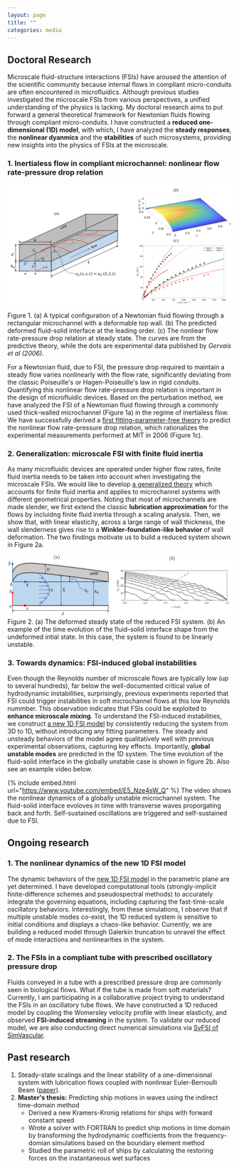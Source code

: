 ```yaml
---
layout: page
title: ""
categories: media
---
```


## Doctoral Research

Microscale fluid-structure interactions (FSIs) have aroused the attention of the scientific community because internal flows in compliant micro-conduits are 
often encountered in microfluidics. Although previous studies investigated the microscale FSIs from various perspectives, a unified understanding of the physics is lacking. My doctoral research aims to put forward a general theoretical framework for Newtonian fluids flowing through compliant micro-conduits. I have constructed a **reduced one-dimensional (1D) model**, with which, I have analyzed the **steady responses**, the **nonlinear dyanmics** and the **stabilities** of such microsystems, providing new insights into the physics of FSIs at the microscale.    

### 1. Inertialess flow in compliant microchannel: nonlinear flow rate-pressure drop relation

![](/assets/research-fig1.png)Figure 1. (a) A typical configuration of a Newtonian fluid flowing through a rectangular microchannel with a deformable top wall. (b) The predicted deformed fluid-solid interface at the leading order. (c) The nonliear flow rate-pressure drop relation at steady state. The curves are from the predictive theory, while the dots are experimental data published by *Gervais et al (2006)*.

For a Newtonian fluid, due to FSI, the pressure drop required to maintain a steady flow varies nonlinearly with the flow rate, significantly deviating from the classic Poiseuille's or Hagen-Poiseuille's law in rigid conduits. Quantifying this nonlinear flow rate-pressure drop relation is important in the design of microfluidic devices. Based on the perturbation method, we have analyzed the FSI of a Newtonian fluid flowing through a commonly used thick-walled microchannel (Figure 1a) in the regime of inertialess flow. We have successfully derived a [first fitting-parameter-free theory](https://doi.org/10.1098/rspa.2019.0513) to predict the nonlinear flow rate-pressure drop relation, which rationalizes the experimental measurements performed at MIT in 2006 (Figure 1c). 

### 2. Generalization: microscale FSI with finite fluid inertia

As many microfluidic devices are operated under higher flow rates, finite fluid inertia needs to be taken into account when investigating the microscale FSIs. We would like to develop [a generalized theory](https://aip.scitation.org/doi/10.1063/5.0062252) which accounts for finite fluid inertia and applies to microchannel systems with different geometrical properties. Noting that most of microchannels are made slender, we first extend the classic **lubrication approximation** for the flows by incluidng finite fluid inertia through a scaling analysis. Then, we show that, with linear elasticity, across a large range of wall thickness, the wall slenderness gives rise to a **Winkler-foundation-like behavior** of wall deformation. The two findings motivate us to build a reduced system shown in Figure 2a. 

![](/assets/research-fig2.png)Figure 2. (a) The deformed steady state of the reduced FSI system. (b) An example of the time evolution of the fluid-solid interface shape from the undeformed intial state. In this case, the system is found to be linearly unstable. 

### 3. Towards dynamics: FSI-induced global instabilities

Even though the Reynolds number of microscale flows are typically low (up to several hundreds), far below the well-documented critical value of hydrodynamic instabilities, surprisingly, previous experiments reported that FSI could trigger instabilities in soft microchannel flows at this low Reynolds nummber. This observation indicates that FSIs could be exploited to **enhance microscale mixing**. To understand the FSI-induced instabilities,  we construct [a new 1D FSI model](https://arxiv.org/abs/2202.11704) by consistently reducing the system from 3D to 1D, without introducing any fitting parameters. The steady and unsteady behaviors of the model agree qualitatively well with previous experimental observations, capturing key effects. Importantly, **global unstable modes** are predicted in the 1D system. The time evolution of the fluid-solid interface in the globally unstable case is shown in figure 2b. Also see an example video below. 

{% include embed.html url="https://www.youtube.com/embed/E5_Nze4sW_Q" %} The video shows the nonlinear dynamics of a globally unstable microchannel system. The fluid-solid interface evoloves in time with transverse waves proporgating back and forth. Self-sustained oscillations are triggered and self-sustained due to FSI.

## Ongoing research
### 1. The nonlinear dynamics of the new 1D FSI model
The dynamic behaviors of the [new 1D FSI model](https://arxiv.org/abs/2202.11704) in the parametric plane are yet determined. I have developed computational tools (strongly-implicit finite-difference schemes and pseudospectral methods) to accurately integrate the governing equations, including capturing the fast-time-scale oscillatory behaviors. Interestingly, from these simulations, I observe that if multiple unstable modes co-exist, the 1D reduced system is sensitive to initial conditions and displays a chaos-like behavior. Currently, we are building a reduced model through Galerkin truncation to unravel the effect of mode interactions and nonlinearities in the system.

### 2. The FSIs in a compliant tube with prescribed oscillatory pressure drop 
Fluids conveyed in a tube with a prescribed pressure drop are commonly seen in biological flows. What if the tube is made from soft materials? Currently, I am participating in a collaborative project trying to understand the FSIs in an oscillatory tube flows. We have constructed a 1D reduced model by coupling the Womersley velocity profile with linear elasticity, and observed **FSI-induced streaming** in the system. To validate our reduced model, we are also conducting direct numerical simulations via [SvFSI of SimVascular](https://simvascular.github.io/docssvFSI.html).

## Past research

1. Steady-state scalings and the linear stability of a one-dimensional system with lubrication flows coupled with nonlinear Euler-Bernoulli Beam ([paper](https://journals.aps.org/prfluids/abstract/10.1103/PhysRevFluids.5.064101)).
2. **Master's thesis:** Predicting ship motions in waves using the indirect time-domain method
   - Derived a new Kramers-Kronig relations for ships with forward constant speed
   - Wrote a solver with FORTRAN to predict ship motions in time domain by transforming the hydrodynamic coefficients from the frequency-domian simulations based on the boundary element method
   - Studied the parametric roll of ships by calculating the restoring forces on the instantaneous wet surfaces
   
